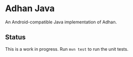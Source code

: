 # Adhan Java

An Android-compatible Java implementation of Adhan.

## Status

This is a work in progress. Run `mvn test` to run the unit tests.
